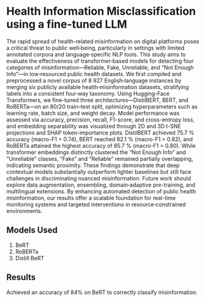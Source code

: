 # Health Information Misclassification using a fine-tuned LLM

The rapid spread of health-related misinformation on digital platforms poses a 
critical threat to public well‐being, particularly in settings with limited annotated 
corpora and language‐specific NLP tools. This study aims to evaluate the effectiveness 
of transformer‐based models for detecting four categories of misinformation—Reliable, Fake, 
Unreliable, and “Not Enough Info”—in low‐resourced public health datasets. We first compiled 
and preprocessed a novel corpus of 8 927 English‐language instances by merging six 
publicly available health‐misinformation datasets, stratifying labels into a consistent 
four‐way taxonomy. Using Hugging-Face Transformers, we fine-tuned three architectures—DistilBERT, 
BERT, and RoBERTa—on an 80/20 train–test split, optimizing hyperparameters such as learning rate,
batch size, and weight decay. Model performance was assessed via accuracy, precision, recall, 
F1-score, and cross-entropy loss, and embedding separability was visualized through 2D and 3D t-SNE
projections and SHAP token-importance plots. DistilBERT achieved 75.7 % accuracy (macro-F1 = 0.74), 
BERT reached 82.1 % (macro-F1 = 0.82), and RoBERTa attained the highest accuracy of 85.7 % (macro-F1 = 0.80). 
While transformer embeddings distinctly clustered the “Not Enough Info” and “Unreliable” classes, 
“Fake” and “Reliable” remained partially overlapping, indicating semantic proximity. These findings 
demonstrate that deep contextual models substantially outperform lighter baselines but still face 
challenges in discriminating nuanced misinformation. Future work should explore data augmentation, 
ensembling, domain‐adaptive pre-training, and multilingual extensions. By enhancing automated 
detection of public health misinformation, our results offer a scalable foundation for real-time 
monitoring systems and targeted interventions in resource‐constrained environments.

## Models Used
1. BeRT
2. RoBERTa
3. Distill BeRT

## Results
Achieved an accuracy of 84% on BeRT to correctly classify misinformation.
